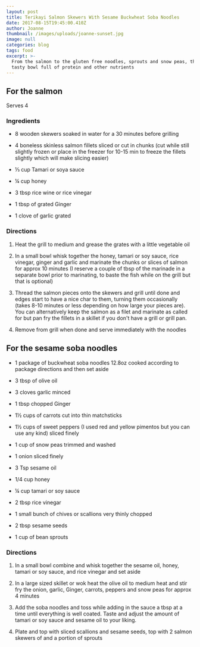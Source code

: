 ```yaml
---
layout: post
title: Terikayi Salmon Skewers With Sesame Buckwheat Soba Noodles
date: 2017-08-15T19:45:00.410Z
author: Joanne
thumbnail: /images/uploads/joanne-sunset.jpg
image: null
categories: blog
tags: food
excerpt: >-
  From the salmon to the gluten free noodles, sprouts and snow peas, this is a
  tasty bowl full of protein and other nutrients 
---
```

## For the salmon
Serves 4 
<br>

### Ingredients  
 
* 8 wooden skewers soaked in water for a 30 minutes before grilling 

* 4 boneless skinless salmon fillets sliced or cut in chunks (cut while still slightly frozen or place in the freezer for 10-15 min to freeze the fillets slightly which will make slicing easier) 

* &frac13; cup Tamari or soya sauce 

* &frac14; cup honey 

* 3 tbsp rice wine or rice vinegar 

* 1 tbsp of grated Ginger 

* 1 clove of garlic grated 

### Directions 

1. Heat the grill to medium and grease the grates with a little vegetable oil

1. In a small bowl whisk together the honey, tamari or soy sauce, rice vinegar, ginger and garlic and marinate the chunks or slices of salmon for approx 10 minutes (I reserve a couple of tbsp of the marinade in a separate bowl prior to marinating, to baste the fish while on the grill but that is optional)

1. Thread the salmon pieces onto the skewers and grill until done and edges start to have a nice char to them, turning them occasionally (takes 8-10 minutes or less depending on how large your pieces are).  You can alternatively keep the salmon as a filet and marinate as called for but pan fry the fillets in a skillet if you don't have a grill or grill pan.  

1. Remove from grill when done and serve immediately with the noodles 


## For the sesame soba noodles 

* 1 package of buckwheat soba noodles 12.8oz cooked according to package directions and then set aside 

* 3 tbsp of olive oil 

* 3 cloves garlic minced 

* 1 tbsp chopped Ginger 

* 1&frac12; cups of carrots cut into thin matchsticks 

* 1&frac12; cups of sweet peppers (I used red and yellow pimentos but you can use any kind) sliced finely 

* 1 cup of snow peas trimmed and washed 

* 1 onion sliced finely 

* 3 Tsp​ sesame oil 

* 1/4 cup honey 

* &frac14; cup tamari or soy sauce 

* 2 tbsp rice vinegar 

* 1 small bunch of chives or scallions very thinly chopped 

* 2 tbsp sesame seeds 

* 1 cup of bean sprouts 

### Directions 

1. In a small bowl combine and whisk together the sesame oil, honey, tamari or soy sauce, and rice vinegar and set aside 

1. In a large sized skillet or wok heat the olive oil to medium heat and stir fry the onion, garlic, Ginger, carrots, peppers and snow peas for approx 4 minutes 

1. Add the soba noodles and toss while adding in the sauce a tbsp at a time until everything is well coated. Taste and adjust the ​amount of tamari or soy sauce and sesame oil to your liking. 

1. Plate and top with sliced scallions and sesame seeds, top with 2 salmon skewers of and a portion of sprouts 



